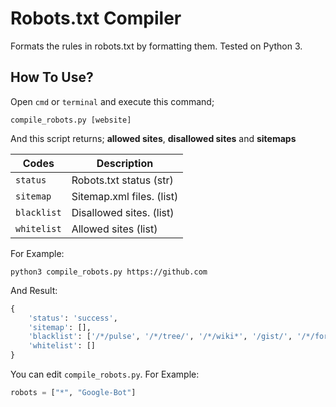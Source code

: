 # Robots.txt Compiler
Formats the rules in robots.txt by formatting them. Tested on Python 3.

## How To Use?
Open `cmd` or `terminal` and execute this command;

```
compile_robots.py [website]
```

And this script returns; **allowed sites**, **disallowed sites** and **sitemaps**

| Codes | Description |
| -- | -- |
| `status` | Robots.txt status (str) |
| `sitemap` | Sitemap.xml files. (list) |
| `blacklist` | Disallowed sites. (list) |
| `whitelist` | Allowed sites (list) |

For Example:

```
python3 compile_robots.py https://github.com
```

And Result:
```python
{
    'status': 'success',
    'sitemap': [],
    'blacklist': ['/*/pulse', '/*/tree/', '/*/wiki*', '/gist/', '/*/forks', '/*/stars', '/*/download', '/*/revisions', '/*/issues/new', '/*/issues/search', '/*/commits/', '/*/commits/*?author', '/*/commits/*?path', '/*/branches', '/*/tags', '/*/contributors', '/*/comments', '/*/stargazers', '/*/archive/', '/*/blame/', '/*/watchers', '/*/network', '/*/graphs', '/*/raw/', '/*/compare/', '/*/cache/', '/.git/', '*/.git/', '/*.git$', '/search/advanced', '/search', '*/search', '/*q=', '/*.atom', '/ekansa/Open-Context-Data', '/ekansa/opencontext-*', '*/tarball/', '*/zipball/', '/*source=*', '/*ref_cta=*', '/*plan=*', '/*return_to=*', '/*ref_loc=*', '/*setup_organization=*', '/*source_repo=*', '/*ref_page=*', '/*referrer=*', '/*report=*', '/*author=*', '/*since=*', '/*until=*', '/*commits?author=*', '/*report-abuse?report=*', '/*tab=*', '/account-login', '/Explodingstuff/'],
    'whitelist': []
}
```

You can edit `compile_robots.py`.
For Example:
```python
robots = ["*", "Google-Bot"]
```
